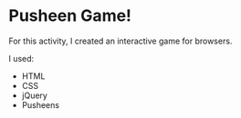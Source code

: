 # Pusheen Game! 

For this activity, I created an interactive game for browsers. 

I used:
* HTML
* CSS
* jQuery
* Pusheens
